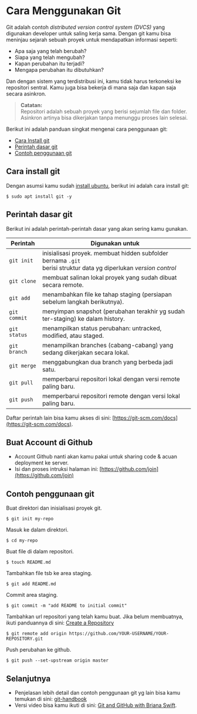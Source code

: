 # Cara Menggunakan Git

Git adalah contoh *distributed version control system (DVCS)* yang digunakan developer untuk saling kerja sama. Dengan git kamu bisa meninjau sejarah sebuah proyek untuk mendapatkan informasi seperti:

- Apa saja yang telah berubah?
- Siapa yang telah mengubah?
- Kapan perubahan itu terjadi?
- Mengapa perubahan itu dibutuhkan?

Dan dengan sistem yang terdistribusi ini, kamu tidak harus terkoneksi ke repositori sentral. Kamu juga bisa bekerja di mana saja dan kapan saja secara asinkron. 

> **Catatan:**  
> Repositori adalah sebuah proyek yang berisi sejumlah file dan folder.  
> Asinkron artinya bisa dikerjakan tanpa menunggu proses lain selesai.

Berikut ini adalah panduan singkat mengenai cara penggunaan git:

- [Cara Install git](#cara-install-git)
- [Perintah dasar git](#perintah-dasar-git)
- [Contoh penggunaan git](#contoh-penggunaan-git)
## Cara install git
Dengan asumsi kamu sudah [install ubuntu](../linux/readme.md), berikut ini adalah cara install git:
```terminal
$ sudo apt install git -y
```

## Perintah dasar git
   
Berikut ini adalah perintah-perintah dasar yang akan sering kamu gunakan.

| Perintah   | Digunakan untuk   |
|------------|-------------------|
|`git init`  | inisialisasi proyek. membuat hidden subfolder bernama `.git` <br>berisi struktur data yg diperlukan *version control* |
|`git clone` | membuat salinan lokal proyek yang sudah dibuat secara remote. |
|`git add`   | menambahkan file ke tahap staging (persiapan sebelum langkah berikutnya). |
|`git commit`| menyimpan snapshot (perubahan terakhir yg sudah ter-staging) ke dalam history.|
|`git status`| menampilkan status perubahan: untracked, modified, atau staged.|
|`git branch`| menampilkan branches (cabang-cabang) yang sedang dikerjakan secara lokal.|
|`git merge` | menggabungkan dua branch yang berbeda jadi satu. |
|`git pull`  | memperbarui repositori lokal dengan versi remote paling baru. |
|`git push`  | memperbarui repositori remote dengan versi lokal paling baru. |

Daftar perintah lain bisa kamu akses di sini: [https://git-scm.com/docs](https://git-scm.com/docs).   

## Buat Account di Github
- Account Github nanti akan kamu pakai untuk sharing code & acuan deployment ke server.
- Isi dan proses intruksi halaman ini: [https://github.com/join](https://github.com/join)


## Contoh penggunaan git

Buat direktori dan inisialisasi proyek git.
```terminal
$ git init my-repo
```
Masuk ke dalam direktori.
```terminal
$ cd my-repo
```
Buat file di dalam repositori.
```terminal
$ touch README.md
```
Tambahkan file tsb ke area staging.
```terminal
$ git add README.md
```
Commit area staging.
```terminal
$ git commit -m "add README to initial commit"
```
Tambahkan url repositori yang telah kamu buat. Jika belum membuatnya, ikuti panduannya di sini: [Create a Repository](https://guides.github.com/activities/hello-world/#repository)
```terminal
$ git remote add origin https://github.com/YOUR-USERNAME/YOUR-REPOSITORY.git
```
Push perubahan ke github.
```terminal
$ git push --set-upstream origin master
```

## Selanjutnya
- Penjelasan lebih detail dan contoh penggunaan git yg lain bisa kamu temukan di sini: [git-handbook](https://guides.github.com/introduction/git-handbook/#github)
- Versi video bisa kamu ikuti di sini: [Git and GitHub with Briana Swift](https://www.youtube.com/watch?v=47E-jcuQz5c&index=1&list=PLg7s6cbtAD17Gw5u8644bgKhgRLiJXdX4).
